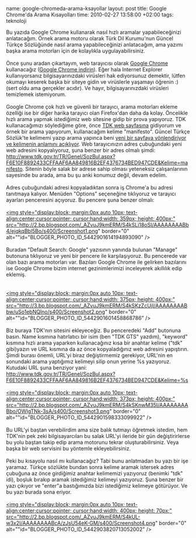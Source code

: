 name: google-chromeda-arama-ksayollar
layout: post
title: Google Chrome'da Arama Kısayolları
time: 2010-02-27 13:58:00 +02:00
tags: teknoloji

Bu yazıda Google Chrome kullanarak nasıl hızlı aramalar yapabileceğinizi anlatacağım. Örnek arama motoru olarak Türk Dil Kurumu'nun Güncel Türkçe Sözlüğünde nasıl arama yapabileceğinizi anlatacağım, ama yazımı başka arama motorları için de kolaylıkla uygulayabilirsiniz.<br /><br />Önce şunu aradan çıkartayım, web tarayıcısı olarak <a href="http://www.google.com.tr/chrome">Google Chrome</a> kullanacağız (<a href="http://www.google.com.tr/chrome">Google Chrome indirin</a>). Eğer hala Internet Explorer kullanıyorsanız bilgisayarınızdaki virüsleri hak ediyorsunuz demektir, lütfen okumayı keserek başka bir siteye gidin ve virüslerle yaşamayı öğrenin :) (sert oldu ama gerçekler acıdır). Ve hayır, bilgisayarınızdaki virüsleri temizlemek istemiyorum.<br /><br />Google Chrome çok hızlı ve güvenli bir tarayıcı, arama motorları ekleme özelliği ise bir diğer harika tarayıcı olan Firefox'dan daha da kolay. Öncelikle hızlı arama yapmak istediğimiz web sitesine gidip bir prova yapıyoruz. TDK kullanacağımızı söylediğime göre, önce <a href="http://www.tdk.gov.tr/">TDK web sayfasına</a> gidiyorum ve örnek bir arama yapıyorum, kullanacağım kelime "manifesto". Güncel Türkçe Sözlük'te kelimemi yazıp arama yapınca beni <a href="http://www.tdk.gov.tr/TR/Genel/SozBul.aspx?F6E10F8892433CFFAAF6AA849816B2EF4376734BED947CDE&Kelime=manifesto">yeni bir sayfaya yönlendiriyor ve kelimenin anlamını açıklıyor</a>. Web tarayıcınızın adres çubuğundaki yeni web adresini kopyalıyoruz, şuna benzer bir adres olmalı şimdi: <a href="http://www.tdk.gov.tr/TR/Genel/SozBul.aspx?F6E10F8892433CFFAAF6AA849816B2EF4376734BED947CDE&Kelime=manifesto">http://www.tdk.gov.tr/TR/Genel/SozBul.aspx?F6E10F8892433CFFAAF6AA849816B2EF4376734BED947CDE&Kelime=manifesto</a>. Sitenin böyle salak bir adrese sahip olması yeteneksiz çalışanlarının sayesinde bu arada, ama bu şu anki konumuz değil, devam edelim. <br /><br />Adres çubuğundaki adresi kopyaladıktan sonra iş Chrome'a bu adresi tanıtmaya kalıyor. Menüden "Options" seçeneğine tıklıyoruz ve tarayıcı ayarları penceresini açıyoruz. Bu pencere şuna benzer olmalı:<br /><br /><a href="http://2.bp.blogspot.com/_AZvuJ9kmERM/S4kSLi18oSI/AAAAAAAABb4/ejqkqBbl5Bo/s1600-h/Screenshot1.png"><img style="display:block; margin:0px auto 10px; text-align:center;cursor:pointer; cursor:hand;width: 359px; height: 400px;" src="http://2.bp.blogspot.com/_AZvuJ9kmERM/S4kSLi18oSI/AAAAAAAABb4/ejqkqBbl5Bo/s400/Screenshot1.png" border="0" alt=""id="BLOGGER_PHOTO_ID_5442901614194893090" /></a><br /><br />Buradan "Default Search: Google" yazısının yanında bulunan "Manage" butonuna tıklıyoruz ve yeni bir pencere ile karşılaşıyoruz. Bu pencerede var olan bazı arama motorları var. Bazıları Google Chrome ile gelirken bazılarını ise Google Chrome bizim internet gezinimlerimizi inceleyerek akıllılık edip eklemiş. <br /><br /><br /><a href="http://3.bp.blogspot.com/_AZvuJ9kmERM/S4kSKzZcUjI/AAAAAAAABbw/uSo1ebNQlno/s1600-h/Screenshot2.png"><img style="display:block; margin:0px auto 10px; text-align:center;cursor:pointer; cursor:hand;width: 375px; height: 400px;" src="http://3.bp.blogspot.com/_AZvuJ9kmERM/S4kSKzZcUjI/AAAAAAAABbw/uSo1ebNQlno/s400/Screenshot2.png" border="0" alt=""id="BLOGGER_PHOTO_ID_5442901601458868786" /></a><br /><br />Biz buraya TDK'nın sitesini ekleyeceğiz. Bu penceredeki "Add" butonuna basın. Name kısmına hatırlatıcı bir isim (ben "TDK GTS" yazdım), "keyword" kısmına hızlı arama yaparken kullanacağınız kısa bir anahtar kelime ("tdk" gibi)yazın ve URL kısmına da az önce kopyaladığınız web adresini yapıştırın. Şimdi burası önemli, URL'yi biraz değiştirmemiz gerekiyor, URL'nin en sonundaki arama yaptığımız kelimeyi silip onun yerine %s yazıyoruz. Kutudaki URL şuna benziyor yani: http://www.tdk.gov.tr/TR/Genel/SozBul.aspx?F6E10F8892433CFFAAF6AA849816B2EF4376734BED947CDE&Kelime=%s <br /><br /><a href="http://2.bp.blogspot.com/_AZvuJ9kmERM/S4kSKnwM35I/AAAAAAAABbo/OWIgTNk-3sA/s1600-h/Screenshot3.png"><img style="display:block; margin:0px auto 10px; text-align:center;cursor:pointer; cursor:hand;width: 373px; height: 400px;" src="http://2.bp.blogspot.com/_AZvuJ9kmERM/S4kSKnwM35I/AAAAAAAABbo/OWIgTNk-3sA/s400/Screenshot3.png" border="0" alt=""id="BLOGGER_PHOTO_ID_5442901598333099922" /></a><br /><br />Bu URL'yi baştan verebilirdim ama size balık tutmayı öğretmek istedim, hem TDK'nin pek zeki bilgisayarcıları bu salak URL'yi ileride bir gün değiştirirlerse bu yolu baştan takip edip arama motorunu tekrar oluşturabilirsiniz. Veya başka bir web servisini bu yöntemle ekleyebilirsiniz. <br /><br />Peki bu kısayolu nasıl mı kullanacağız? Tabi bunu anlatmadan bu yazı bir işe yaramaz. Türkçe sözlükte bundan sonra kelime aramak istersek adres çubuğuna az önce girdiğimiz anahtar kelimemizi yazıyoruz (benimki "tdk" idi), boşluk bırakıp aramak istediğimiz kelimeyi yazıyoruz. Şuna benzer bir yazı çıkıyor ve "enter"a bastığımızda bizi istediğimiz kelimeye götürüyor. Ve bu yazı burada sona eriyor.<br /><br /><a href="http://2.bp.blogspot.com/_AZvuJ9kmERM/S4kUL-w3x2I/AAAAAAAABcA/zJsU54eK-GM/s1600-h/Screenshot4.png"><img style="display:block; margin:0px auto 10px; text-align:center;cursor:pointer; cursor:hand;width: 400px; height: 70px;" src="http://2.bp.blogspot.com/_AZvuJ9kmERM/S4kUL-w3x2I/AAAAAAAABcA/zJsU54eK-GM/s400/Screenshot4.png" border="0" alt=""id="BLOGGER_PHOTO_ID_5442903820713052002" /></a>
